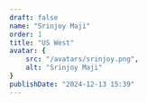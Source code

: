 ```yaml
---
draft: false
name: "Srinjoy Maji"
order: 1
title: "US West"
avatar: {
    src: "/avatars/srinjoy.png",
    alt: "Srinjoy Maji"
}
publishDate: "2024-12-13 15:39"
---
```

